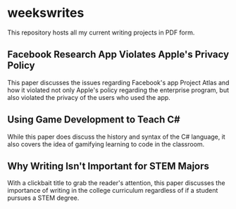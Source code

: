 # weekswrites
This repository hosts all my current writing projects in PDF form.

## Facebook Research App Violates Apple's Privacy Policy
This paper discusses the issues regarding Facebook's app Project Atlas and how it violated not only Apple's policy regarding the enterprise program, but also violated the privacy of the users who used the app.

## Using Game Development to Teach C#
While this paper does discuss the history and syntax of the C# language, it also covers the idea of gamifying learning to code in the classroom.

## Why Writing Isn't Important for STEM Majors
With a clickbait title to grab the reader's attention, this paper discusses the importance of writing in the college curriculum regardless of if a student pursues a STEM degree.
